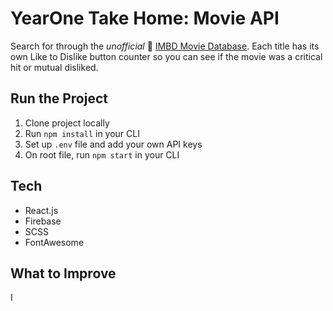 # YearOne Take Home: Movie API

Search for through the *unofficial* 🎥 [IMBD Movie Database](https://rapidapi.com/hmerritt/api/imdb-internet-movie-database-unofficial). Each title has its own Like to Dislike button counter so you can see if the movie was a critical hit or mutual disliked.

## Run the Project
1. Clone project locally
2. Run `npm install` in your CLI
3. Set up `.env` file and add your own API keys
4. On root file, run `npm start` in your CLI

## Tech
* React.js
* Firebase
* SCSS
* FontAwesome

## What to Improve
I 